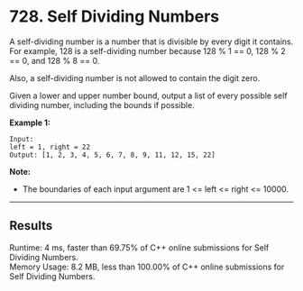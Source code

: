 # 728. Self Dividing Numbers  

A self-dividing number is a number that is divisible by every digit it contains.  
For example, 128 is a self-dividing number because 128 % 1 == 0, 128 % 2 == 0, and 128 % 8 == 0.  

Also, a self-dividing number is not allowed to contain the digit zero.  

Given a lower and upper number bound, output a list of every possible self dividing number, including the bounds if possible.  

**Example 1:**  

    Input: 
    left = 1, right = 22
    Output: [1, 2, 3, 4, 5, 6, 7, 8, 9, 11, 12, 15, 22]

**Note:**

* The boundaries of each input argument are 1 <= left <= right <= 10000.

---
## Results  

Runtime: 4 ms, faster than 69.75% of C++ online submissions for Self Dividing Numbers.  
Memory Usage: 8.2 MB, less than 100.00% of C++ online submissions for Self Dividing Numbers.  

